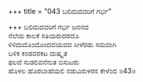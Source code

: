 +++
title = "043 ಬಲಿದುದವರಿಗೆ ಗರ್ಭ"

+++
ಬಲಿದುದವರಿಗೆ ಗರ್ಭ ಜನನದ   
ನೆಲೆಯ ಕಾಲಕೆ ಸತಿಯರುದರದೊ  
ಳಿಳಿದುದೊಂದೊಂದವಯವದ ಸೀಳೆರಡು ಸಮವಾಗಿ   
ಬಳಿಕ ಕಂಡವರಕಟ ದುಷ್ಕೃತ   
ಫಲವೆ ಸುಡಲಿವನೆನುತ ಬಿಸುಟರು   
ಹೊಳಲ ಹೊರಬಾಹೆಯಲಿ ನಡುವಿರುಳರಸ ಕೇಳೆಂದ    ॥43॥